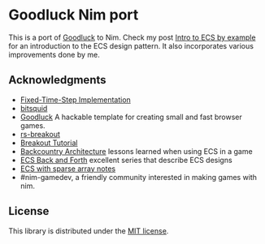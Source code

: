 # Goodluck Nim port

This is a port of [Goodluck](https://github.com/piesku/goodluck) to Nim.
Check my post [Intro to ECS by example](docs/intro.rst) for an introduction to the ECS design pattern.
It also incorporates various improvements done by me.


## Acknowledgments

- [Fixed-Time-Step Implementation](http://lspiroengine.com/?p=378)
- [bitsquid](http://bitsquid.blogspot.com/2014/10/building-data-oriented-entity-system.html)
- [Goodluck](https://github.com/piesku/goodluck) A hackable template for creating small and fast browser games.
- [rs-breakout](https://github.com/michalbe/rs-breakout)
- [Breakout Tutorial](https://github.com/piesku/breakout/tree/tutorial)
- [Backcountry Architecture](https://piesku.com/backcountry/architecture) lessons learned when using ECS in a game
- [ECS Back and Forth](https://skypjack.github.io/2019-02-14-ecs-baf-part-1/) excellent series that describe ECS designs
- [ECS with sparse array notes](https://gist.github.com/dakom/82551fff5d2b843cbe1601bbaff2acbf)
- #nim-gamedev, a friendly community interested in making games with nim.

## License
This library is distributed under the [MIT license](LICENSE).
